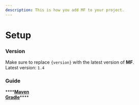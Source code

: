 ```yaml
---
description: This is how you add MF to your project.
---
```


# Setup

### Version

Make sure to replace `{version}` with the latest version of **MF**.  
Latest version: `1.4`

### Guide

\*\*\*\*[**Maven**](maven.md)  
[**Gradle**](gradle.md)\*\*\*\*

